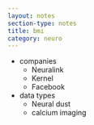```yaml
---
layout: notes
section-type: notes
title: bmi
category: neuro
---
```


- companies
  - Neuralink
  - Kernel
  - Facebook
- data types
  - Neural dust
  - calcium imaging